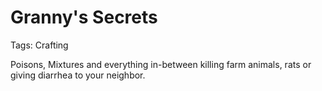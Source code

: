 # Granny's Secrets

Tags: Crafting

Poisons, Mixtures and everything in-between killing farm animals, rats or giving diarrhea to your neighbor.